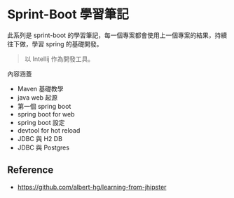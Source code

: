 # Sprint-Boot 學習筆記

此系列是 sprint-boot 的學習筆記，每一個專案都會使用上一個專案的結果，持續往下做，學習 spring 的基礎開發。

> 以 Intellij 作為開發工具。

內容涵蓋 
* Maven 基礎教學
* java web 起源
* 第一個 spring boot
* spring boot for web
* spring boot 設定
* devtool for hot reload
* JDBC 與 H2 DB 
* JDBC 與 Postgres 

## Reference

* https://github.com/albert-hg/learning-from-jhipster